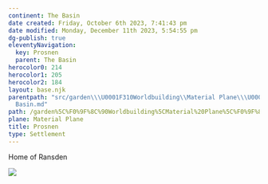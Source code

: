 ```yaml
---
continent: The Basin
date created: Friday, October 6th 2023, 7:41:43 pm
date modified: Monday, December 11th 2023, 5:54:55 pm
dg-publish: true
eleventyNavigation:
  key: Prosnen
  parent: The Basin
herocolor0: 214
herocolor1: 205
herocolor2: 184
layout: base.njk
parentpath: "src/garden\\\U0001F310Worldbuilding\\Material Plane\\\U0001F3DE️The Basin/The
  Basin.md"
path: /garden%5C%F0%9F%8C%90Worldbuilding%5CMaterial%20Plane%5C%F0%9F%8F%9E%EF%B8%8FThe%20Basin%5CRegions%5CProsnen/
plane: Material Plane
title: Prosnen
type: Settlement
---
```


Home of Ransden

![](/static/Placeholder.png)